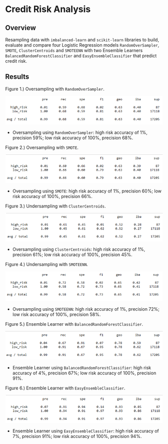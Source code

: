 # Credit Risk Analysis

## Overview
Resampling data with `imbalanced-learn` and `scikit-learn` libraries to build, evaluate and compare four Logistic Regression models `RandomOverSampler`, `SMOTE`, `ClusterCentroids` and `SMOTEENN` with two Ensemble Learners `BalancedRandomForestClassifier` and `EasyEnsembleClassifier` that predict credit risk.

## Results

Figure 1.) Oversampling with `RandomOverSampler`.

![](Resources/Fig1.png)

* Oversampling using `RandomOverSampler`: high risk accuracy of 1%, precision 59%; low risk accuracy of 100%, precision 68%.



Figure 2.) Oversampling with `SMOTE`.

![](Resources/Fig2.png)

* Oversampling using `SMOTE`: high risk accuracy of 1%, precision 60%; low risk accuracy of 100%, precision 66%.



Figure 3.) Undersampling with `ClusterCentroids`.

![](Resources/Fig3.png)

* Oversampling using `ClusterCentroids`: high risk accuracy of 1%, precision 61%; low risk accuracy of 100%, precision 45%.



Figure 4.) Undersampling with `SMOTEENN`.

![](Resources/Fig4.png)

* Oversampling using `SMOTEENN`: high risk accuracy of 1%, precision 72%; low risk accuracy of 100%, precision 58%.



Figure 5.) Ensemble Learner with `BalancedRandomForestClassifier`.

![](Resources/Fig5.png)

* Ensemble Learner using `BalancedRandomForestClassifier`: high risk accuracy of 4%, precision 67%; low risk accuracy of 100%, precision 91%.



Figure 6.) Ensemble Learner with `EasyEnsembleClassifier`.

![](Resources/Fig6.png)

* Ensemble Learner using `EasyEnsembleClassifier`: high risk accuracy of 7%, precision 91%; low risk accuracy of 100%, precision 94%.

